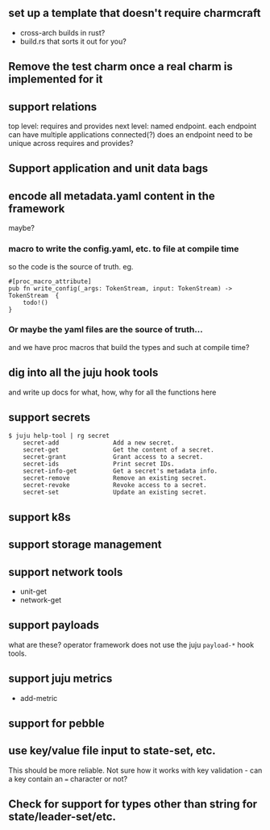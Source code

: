 ## set up a template that doesn't require charmcraft

- cross-arch builds in rust?
- build.rs that sorts it out for you?

## Remove the test charm once a real charm is implemented for it

## support relations

top level: requires and provides
next level: named endpoint. each endpoint can have multiple applications connected(?)
  does an endpoint need to be unique across requires and provides?

## Support application and unit data bags

## encode all metadata.yaml content in the framework

maybe?

### macro to write the config.yaml, etc. to file at compile time

so the code is the source of truth.
eg.

```
#[proc_macro_attribute]
pub fn write_config(_args: TokenStream, input: TokenStream) -> TokenStream  {
    todo!()
}
```

### Or maybe the yaml files are the source of truth...

and we have proc macros that build the types and such at compile time?

## dig into all the juju hook tools

and write up docs for what, how, why for all the functions here

## support secrets

```
$ juju help-tool | rg secret
    secret-add               Add a new secret.
    secret-get               Get the content of a secret.
    secret-grant             Grant access to a secret.
    secret-ids               Print secret IDs.
    secret-info-get          Get a secret's metadata info.
    secret-remove            Remove an existing secret.
    secret-revoke            Revoke access to a secret.
    secret-set               Update an existing secret.
```

## support k8s

## support storage management

## support network tools

- unit-get
- network-get

## support payloads

what are these? operator framework does not use the juju `payload-*` hook tools.

## support juju metrics

- add-metric

## support for pebble

## use key/value file input to state-set, etc.

This should be more reliable.
Not sure how it works with key validation - can a key contain an `=` character or not?

## Check for support for types other than string for state/leader-set/etc.
